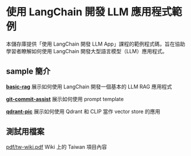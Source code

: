 # 使用 LangChain 開發 LLM 應用程式範例

本儲存庫提供「使用 LangChain 開發 LLM App」課程的範例程式碼，旨在協助學習者瞭解如何使用 LangChain 開發大型語言模型（LLM）應用程式。

## sample 簡介

[**basic-rag**](https://github.com/wm4n/langchain-llm-app-sample/tree/main/basic-rag) 展示如何使用 LangChain 開發一個基本的 LLM RAG 應用程式

[**git-commit-assist**](https://github.com/wm4n/langchain-llm-app-sample/tree/main/git-commit-assist) 展示如何使用 prompt template

[**qdrant-pic**](https://github.com/wm4n/langchain-llm-app-sample/tree/main/qdrant-pic) 展示如何使用 Qdrant 和 CLIP 當作 vector store 的應用

## 測試用檔案

[pdf/tw-wiki.pdf](https://github.com/wm4n/langchain-llm-app-sample/blob/main/pdf/tw-wiki.pdf) Wiki 上的 Taiwan 項目內容
